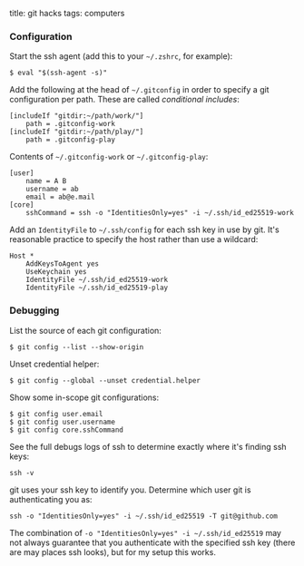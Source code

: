 title: git hacks
tags: computers

### Configuration

Start the ssh agent (add this to your `~/.zshrc`, for example):
```
$ eval "$(ssh-agent -s)"
```

Add the following at the head of `~/.gitconfig` in order to specify a git configuration per path. These are called _conditional includes_:

```
[includeIf "gitdir:~/path/work/"]
    path = .gitconfig-work
[includeIf "gitdir:~/path/play/"]
    path = .gitconfig-play

```

Contents of `~/.gitconfig-work` or `~/.gitconfig-play`:
```
[user]    
    name = A B
    username = ab
    email = ab@e.mail
[core]      
    sshCommand = ssh -o "IdentitiesOnly=yes" -i ~/.ssh/id_ed25519-work
```

Add an `IdentityFile` to `~/.ssh/config` for each ssh key in use by git. It's reasonable practice to specify the host rather than use a wildcard:
```
Host *
    AddKeysToAgent yes
    UseKeychain yes
    IdentityFile ~/.ssh/id_ed25519-work
    IdentityFile ~/.ssh/id_ed25519-play
```

### Debugging

List the source of each git configuration:
```
$ git config --list --show-origin
```

Unset credential helper:
```
$ git config --global --unset credential.helper
```

Show some in-scope git configurations:
```
$ git config user.email
$ git config user.username
$ git config core.sshCommand
```

See the full debugs logs of ssh to determine exactly where it's finding ssh keys:
```
ssh -v
```

git uses your ssh key to identify you. Determine which user git is authenticating you as:
```
ssh -o "IdentitiesOnly=yes" -i ~/.ssh/id_ed25519 -T git@github.com
```

The combination of `-o "IdentitiesOnly=yes" -i ~/.ssh/id_ed25519` may not always guarantee that you authenticate with the specified ssh key (there are may places ssh looks), but for my setup this works.

